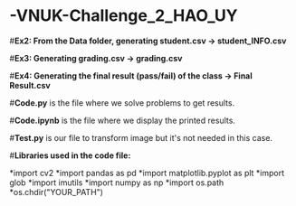 # -VNUK-Challenge_2_HAO_UY

#**Ex2: From the Data folder, generating student.csv         -> student_INFO.csv**

#**Ex3: Generating grading.csv                               -> grading.csv**

#**Ex4: Generating the final result (pass/fail) of the class -> Final Result.csv**

#**Code.py** is the file where we solve problems to get results.

#**Code.ipynb** is the file where we display the printed results.

#**Test.py** is our file to transform image but it's not needed in this case.

#**Libraries used in the code file:**

*import cv2
*import pandas as pd 
*import matplotlib.pyplot as plt
*import glob
*import imutils
*import numpy as np
*import os.path
*os.chdir("YOUR_PATH")
